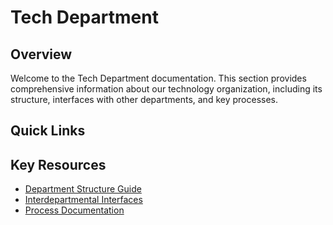# Tech Department

<script setup>
import { ref } from 'vue'

const sections = ref([
  {
    name: 'Department Structuress',
    description: 'Organization, roles, and responsibilities',
    link: '/tech-department/structure',
    status: 'Active'
  },
  {
    name: 'Strategic Objectives',
    description: 'Our key objectives and focus areas for 2025',
    link: '/tech-department/objectives',
    status: 'Active'
  },
  {
    name: 'Interfaces',
    description: 'Interdepartmental communication and collaboration',
    link: '/tech-department/interfaces',
    status: 'Active'
  },
  {
    name: 'Processes & Workflows',
    description: 'Standard operating procedures and methodologies',
    link: '/tech-department/processes',
    status: 'Active'
  }
])
</script>

## Overview

Welcome to the Tech Department documentation. This section provides comprehensive information about our technology organization, including its structure, interfaces with other departments, and key processes.

<PCard class="my-4">
  <template #title>
    Documentation Sections
  </template>
  <template #content>
    <PDataTable :value="sections" class="mt-3">
      <PColumn field="name" header="Section"></PColumn>
      <PColumn field="description" header="Description"></PColumn>
      <PColumn field="status" header="Status"></PColumn>
      <PColumn header="Action">
        <template #body="slotProps">
          <PButton :link="slotProps.data.link" label="View" class="p-button-sm" />
        </template>
      </PColumn>
    </PDataTable>
  </template>
</PCard>

## Quick Links

<div class="grid">
  <div class="col-4">
    <PCard>
      <template #title>Structure</template>
      <template #content>
        <p>Learn about our department organization, teams, and leadership.</p>
        <PButton link="/tech-department/structure" label="View Structure" />
      </template>
    </PCard>
  </div>
  <div class="col-4">
    <PCard>
      <template #title>Interfaces</template>
      <template #content>
        <p>Discover how we collaborate with other departments.</p>
        <PButton link="/tech-department/interfaces" label="View Interfaces" />
      </template>
    </PCard>
  </div>
  <div class="col-4">
    <PCard>
      <template #title>Processes</template>
      <template #content>
        <p>Explore our standardized workflows and methodologies.</p>
        <PButton link="/tech-department/processes" label="View Processes" />
      </template>
    </PCard>
  </div>
</div>

## Key Resources

- [Department Structure Guide](/tech-department/structure)
- [Interdepartmental Interfaces](/tech-department/interfaces)
- [Process Documentation](/tech-department/processes)
